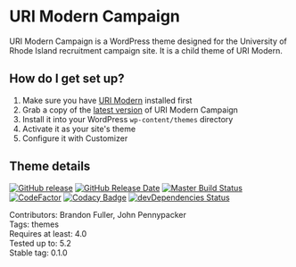 # URI Modern Campaign

URI Modern Campaign is a WordPress theme designed for the University of Rhode Island recruitment campaign site. It is a child theme of URI Modern.

## How do I get set up?

1. Make sure you have [URI Modern](https://github.com/uriweb/uri-modern) installed first
2. Grab a copy of the [latest version](https://github.com/uriweb/uri-modern-campaign/releases/latest) of URI Modern Campaign
3. Install it into your WordPress `wp-content/themes` directory
4. Activate it as your site's theme
5. Configure it with Customizer

## Theme details

[![GitHub release](https://img.shields.io/github/release/uriweb/uri-modern-campaign.svg)](https://github.com/uriweb/uri-modern-campaign/releases/latest)
[![GitHub Release Date](https://img.shields.io/github/release-date/uriweb/uri-modern-campaign.svg)](https://github.com/uriweb/uri-modern-campaign/releases/latest)
[![Master Build Status](https://travis-ci.com/uriweb/uri-modern-campaign.svg?branch=master "Master Build Status")](https://travis-ci.com/uriweb/uri-modern-campaign)
[![CodeFactor](https://www.codefactor.io/repository/github/uriweb/uri-modern-campaign/badge/master)](https://www.codefactor.io/repository/github/uriweb/uri-modern-campaign/overview/master)
[![Codacy Badge](https://api.codacy.com/project/badge/Grade/59e03280fcb743e08ce6f19225cf793f)](https://www.codacy.com/app/uriweb/uri-modern-campaign?utm_source=github.com&amp;utm_medium=referral&amp;utm_content=uriweb/uri-modern-campaign&amp;utm_campaign=Badge_Grade)
[![devDependencies Status](https://david-dm.org/uriweb/uri-modern-campaign/dev-status.svg "devDependencies status")](https://david-dm.org/uriweb/uri-modern-campaign?type=dev)

Contributors: Brandon Fuller, John Pennypacker  
Tags: themes  
Requires at least: 4.0  
Tested up to: 5.2  
Stable tag: 0.1.0  
